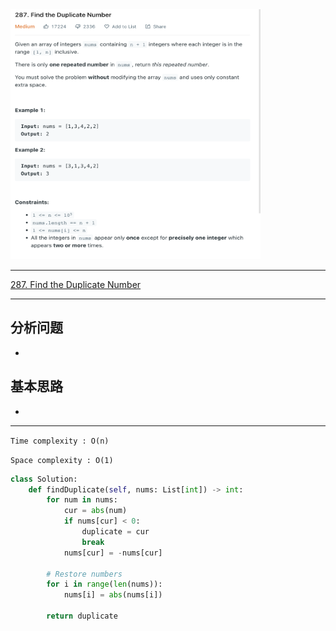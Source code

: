 <img src="2022-11-21-22-13-14.png" width="400" height="400"/>

___
[287. Find the Duplicate Number](https://leetcode.com/problems/find-the-duplicate-number/)
___

## 分析问题
* 

## 基本思路
* 

___

`Time complexity : O(n)`

`Space complexity : O(1)`
```python
class Solution:
    def findDuplicate(self, nums: List[int]) -> int:
        for num in nums:
            cur = abs(num)
            if nums[cur] < 0:
                duplicate = cur
                break
            nums[cur] = -nums[cur]

        # Restore numbers
        for i in range(len(nums)):
            nums[i] = abs(nums[i])

        return duplicate
```